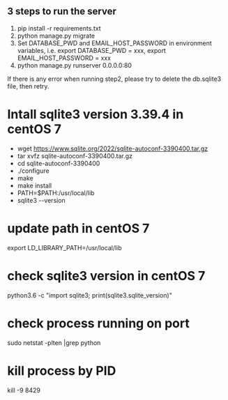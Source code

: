 ## 3 steps to run the server
1. pip install -r requirements.txt
2. python manage.py migrate
3. Set DATABASE_PWD and EMAIL_HOST_PASSWORD in environment variables, i.e. export DATABASE_PWD = xxx, export EMAIL_HOST_PASSWORD = xxx
4. python manage.py runserver 0.0.0.0:80


If there is any error when running step2, please try to delete the db.sqlite3 file, then retry.

# Intall sqlite3 version 3.39.4 in centOS 7
- wget https://www.sqlite.org/2022/sqlite-autoconf-3390400.tar.gz 
- tar xvfz sqlite-autoconf-3390400.tar.gz
- cd sqlite-autoconf-3390400
- ./configure
- make
- make install 
- PATH=$PATH:/usr/local/lib
- sqlite3 --version

# update path in centOS 7
export LD_LIBRARY_PATH=/usr/local/lib

# check sqlite3 version in centOS 7
python3.6 -c "import sqlite3; print(sqlite3.sqlite_version)"

# check process running on port
sudo netstat -plten |grep python

# kill process by PID
kill -9 8429